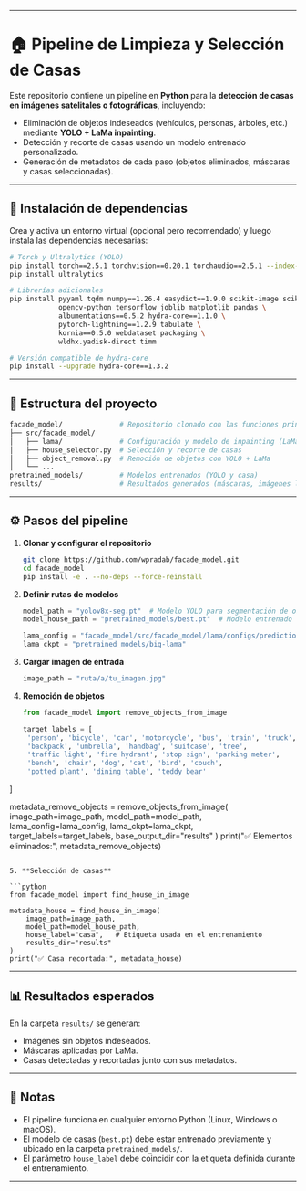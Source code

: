
---

# 🏠 Pipeline de Limpieza y Selección de Casas

Este repositorio contiene un pipeline en **Python** para la **detección de casas en imágenes satelitales o fotográficas**, incluyendo:

* Eliminación de objetos indeseados (vehículos, personas, árboles, etc.) mediante **YOLO + LaMa inpainting**.
* Detección y recorte de casas usando un modelo entrenado personalizado.
* Generación de metadatos de cada paso (objetos eliminados, máscaras y casas seleccionadas).

---

## 🚀 Instalación de dependencias

Crea y activa un entorno virtual (opcional pero recomendado) y luego instala las dependencias necesarias:

```bash
# Torch y Ultralytics (YOLO)
pip install torch==2.5.1 torchvision==0.20.1 torchaudio==2.5.1 --index-url https://download.pytorch.org/whl/cu121
pip install ultralytics

# Librerías adicionales
pip install pyyaml tqdm numpy==1.26.4 easydict==1.9.0 scikit-image scikit-learn \
            opencv-python tensorflow joblib matplotlib pandas \
            albumentations==0.5.2 hydra-core==1.1.0 \
            pytorch-lightning==1.2.9 tabulate \
            kornia==0.5.0 webdataset packaging \
            wldhx.yadisk-direct timm

# Versión compatible de hydra-core
pip install --upgrade hydra-core==1.3.2
```

---

## 📂 Estructura del proyecto

```bash
facade_model/              # Repositorio clonado con las funciones principales
├── src/facade_model/
│   ├── lama/              # Configuración y modelo de inpainting (LaMa)
│   ├── house_selector.py  # Selección y recorte de casas
│   ├── object_removal.py  # Remoción de objetos con YOLO + LaMa
│   └── ...
pretrained_models/         # Modelos entrenados (YOLO y casa)
results/                   # Resultados generados (máscaras, imágenes limpias, casas recortadas)
```

---

## ⚙️ Pasos del pipeline

1. **Clonar y configurar el repositorio**

   ```bash
   git clone https://github.com/wpradab/facade_model.git
   cd facade_model
   pip install -e . --no-deps --force-reinstall
   ```

2. **Definir rutas de modelos**

   ```python
   model_path = "yolov8x-seg.pt"  # Modelo YOLO para segmentación de objetos
   model_house_path = "pretrained_models/best.pt"  # Modelo entrenado de casas

   lama_config = "facade_model/src/facade_model/lama/configs/prediction/default.yaml"
   lama_ckpt = "pretrained_models/big-lama"
   ```

3. **Cargar imagen de entrada**

   ```python
   image_path = "ruta/a/tu_imagen.jpg"
   ```

4. **Remoción de objetos**

   ```python
   from facade_model import remove_objects_from_image

   target_labels = [
    'person', 'bicycle', 'car', 'motorcycle', 'bus', 'train', 'truck',
    'backpack', 'umbrella', 'handbag', 'suitcase', 'tree',
    'traffic light', 'fire hydrant', 'stop sign', 'parking meter',
    'bench', 'chair', 'dog', 'cat', 'bird', 'couch',
    'potted plant', 'dining table', 'teddy bear'
]

   metadata_remove_objects = remove_objects_from_image(
       image_path=image_path,
       model_path=model_path,
       lama_config=lama_config,
       lama_ckpt=lama_ckpt,
       target_labels=target_labels,
       base_output_dir="results"
   )
   print("✅ Elementos eliminados:", metadata_remove_objects)
   ```

5. **Selección de casas**

   ```python
   from facade_model import find_house_in_image

   metadata_house = find_house_in_image(
       image_path=image_path,
       model_path=model_house_path,
       house_label="casa",   # Etiqueta usada en el entrenamiento
       results_dir="results"
   )
   print("✅ Casa recortada:", metadata_house)
   ```

---

## 📊 Resultados esperados

En la carpeta `results/` se generan:

* Imágenes sin objetos indeseados.
* Máscaras aplicadas por LaMa.
* Casas detectadas y recortadas junto con sus metadatos.

---

## 📝 Notas

* El pipeline funciona en cualquier entorno Python (Linux, Windows o macOS).
* El modelo de casas (`best.pt`) debe estar entrenado previamente y ubicado en la carpeta `pretrained_models/`.
* El parámetro `house_label` debe coincidir con la etiqueta definida durante el entrenamiento.

---
